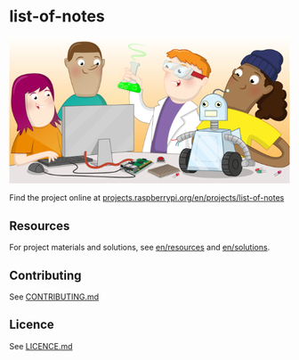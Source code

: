 # list-of-notes

![list-of-notes](banner.png)

Find the project online at [projects.raspberrypi.org/en/projects/list-of-notes](https://projects.raspberrypi.org/en/projects/list-of-notes)

## Resources
For project materials and solutions, see [en/resources](https://github.com/raspberrypilearning/list-of-notes/tree/master/en/resources) and [en/solutions](https://github.com/raspberrypilearning/list-of-notes/tree/master/en/solutions).

## Contributing
See [CONTRIBUTING.md](CONTRIBUTING.md)

## Licence
 See [LICENCE.md](LICENCE.md)